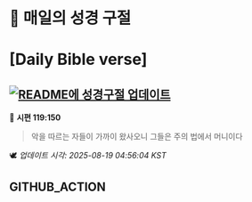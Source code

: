 # 🙏 매일의 성경 구절
# [Daily Bible verse]
## [![README에 성경구절 업데이트](https://github.com/DONGSUKA/first_test/actions/workflows/update-readme-bible.yml/badge.svg)](https://github.com/DONGSUKA/first_test/actions/workflows/update-readme-bible.yml)
<!-- START_BIBLE_VERSE -->
📖 **시편 119:150**
> 악을 따르는 자들이 가까이 왔사오니 그들은 주의 법에서 머니이다

🕊️ _업데이트 시각: 2025-08-19 04:56:04 KST_
  <!-- END_BIBLE_VERSE -->
## GITHUB_ACTION
